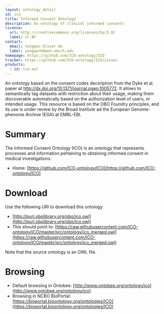 ```yaml
---
layout: ontology_detail
id: ico
title: Informed Consent Ontology
description: An ontology of clinical informed consents
license:
  url: http://creativecommons.org/licenses/by/3.0/
  label: CC-BY
contact:
  email: Yongqun Oliver He
  label: yongqunh@med.umich.edu
homepage: https://github.com/ICO-ontology/ICO
tracker: https://github.com/ICO-ontology/ICO/issues 
products:
  - id: ico.owl
---
```


An ontology based on the consent codes decsription from the Dyke et al. paper at http://dx.doi.org/10.1371/journal.pgen.1005772. It allows to semantically tag datasets with restriction about their usage, making them discoverable automatically based on the authorization level of users, or intended usage.
This resource is based on the OBO Foundry principles, and its use is under review by the Broad Institute ad the European Genome-phenome Archive (EGA) at EMBL-EBI.


# Summary

The Informed Consent Ontology (ICO) is an ontology that represents processes and information pertaining to obtaining informed consent in medical investigations.

* Home: [https://github.com/ICO-ontology/ICO](https://github.com/ICO-ontology/ICO) 

# Download

Use the following URI to download this ontology

* [http://purl.obolibrary.org/obo/ico.owl](http://purl.obolibrary.org/obo/ico.owl)
* This should point to: [https://raw.githubusercontent.com/ICO-ontology/ICO/master/src/ontology/ico_merged.owl](https://raw.githubusercontent.com/ICO-ontology/ICO/master/src/ontology/ico_merged.owl)

Note that the source ontology is an OWL file.  

# Browsing

* Default browsing in Ontobee: [http://www.ontobee.org/ontology/ico](http://www.ontobee.org/ontology/ico)
* Browsing in NCBO BioPortal: [https://bioportal.bioontology.org/ontologies/ICO](https://bioportal.bioontology.org/ontologies/ICO)
